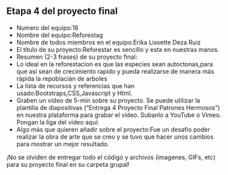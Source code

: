 ## Etapa 4 del proyecto final

- Numero del equipo:18
- Nombre del equipo:Reforestag
- Nombre de todos miembros en el equipo:Erika Lissette Deza Ruiz
- El título de su proyecto:Reforestar es sencillo y esta en nuestras manos.
- Resumen (2-3 frases) de su proyecto final:
- Lo ideal en la reforestacion es que las especies sean autoctonas,para que asi sean de crecimiento rapido y pueda realizarse de manera más rápida la repoblacián de arboles
- La lista de recursos y referencias que han usado:Bootstraps,CSS,Javascript y Html.
- Graben un video de 5-min sobre su proyecto. Se puede utilizar la plantilla de diapositivas (“Entrega 4 Proyecto Final Patrones Hermosos”) en nuestra plataforma para grabar el video. Subanlo a YouTube o Vimeo. Pongan la liga del vídeo aquí: 
- Algo más que quieren añadir sobre el proyecto:Fue un desafio poder realizar la obra de arte que se creo y se tuvo que hacer unos cambios para mostrar un mejor resultado.

¡No se olviden de entregar todo el código y archivos (imagenes, GIFs, etc) para su proyecto final en su carpeta grupal!
